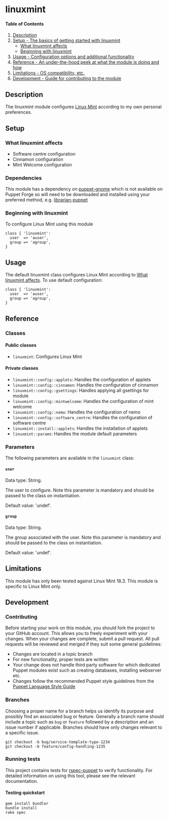 # linuxmint

#### Table of Contents

1. [Description](#description)
1. [Setup - The basics of getting started with linuxmint](#setup)
    * [What linuxmint affects](#what-linuxmint-affects)
    * [Beginning with linuxmint](#beginning-with-linuxmint)
1. [Usage - Configuration options and additional functionality](#usage)
1. [Reference - An under-the-hood peek at what the module is doing and how](#reference)
1. [Limitations - OS compatibility, etc.](#limitations)
1. [Development - Guide for contributing to the module](#development)

## Description

The linuxmint module configures [Linux Mint](https://www.linuxmint.com/)
according to my own personal preferences.

## Setup

### What linuxmint affects

* Software centre configuration
* Cinnamon configuration
* Mint Welcome configuration

### Dependencies

This module has a dependency on
[puppet-gnome](https://github.com/ajxb/puppet-gnome) which is not available on
Puppet Forge so will need to be downloaded and installed using your preferred
method, e.g. [librarian-puppet](http://librarian-puppet.com/)

### Beginning with linuxmint

To configure Linux Mint using this module

```puppet
class { 'linuxmint':
  user  => 'auser',
  group => 'agroup',
}
```

## Usage

The default linuxmint class configures Linux Mint according to
[What linuxmint affects](#what-linuxmint-affects). To use default configuration:

```puppet
class { 'linuxmint':
  user  => 'auser',
  group => 'agroup',
}
```

## Reference

### Classes

#### Public classes

* `linuxmint`: Configures Linux Mint

#### Private classes

* `linuxmint::config::applets`: Handles the configuration of applets
* `linuxmint::config::cinnamon`: Handles the configuration of cinnamon
* `linuxmint::config::gsettings`: Handles applying all gsettings for module
* `linuxmint::config::mintwelcome`: Handles the configuration of mint welcome
* `linuxmint::config::nemo`: Handles the configuration of nemo
* `linuxmint::config::software_centre`: Handles the configuration of software
centre
* `linuxmint::install::applets`: Handles the installation of applets
* `linuxmint::params`: Handles the module default parameters

### Parameters

The following parameters are available in the `linuxmint` class:

#### `user`

Data type: String.

The user to configure. Note this parameter is mandatory and should be passed to
the class on instantiation.

Default value: 'undef'.

#### `group`

Data type: String.

The group associated with the user. Note this parameter is mandatory and should
be passed to the class on instantiation.

Default value: 'undef'.

## Limitations

This module has only been tested against Linux Mint 18.3.  This module is
specific to Linux Mint only.

## Development

### Contributing

Before starting your work on this module, you should fork the project to your
GitHub account. This allows you to freely experiment with your changes. When
your changes are complete, submit a pull request. All pull requests will be
reviewed and merged if they suit some general guidelines:

* Changes are located in a topic branch
* For new functionality, proper tests are written
* Your change does not handle third party software for which dedicated Puppet
modules exist such as creating databases, installing webserver etc.
* Changes follow the recommended Puppet style guidelines from the
[Puppet Language Style Guide](https://docs.puppet.com/puppet/latest/style_guide.html)

### Branches

Choosing a proper name for a branch helps us identify its purpose and possibly
find an associated bug or feature. Generally a branch name should include a
topic such as `bug` or `feature` followed by a description and an issue number
if applicable. Branches should have only changes relevant to a specific issue.

```
git checkout -b bug/service-template-typo-1234
git checkout -b feature/config-handling-1235
```

### Running tests

This project contains tests for [rspec-puppet](http://rspec-puppet.com/) to
verify functionality. For detailed information on using this tool, please see
the relevant documentation.

#### Testing quickstart

```
gem install bundler
bundle install
rake spec
```
